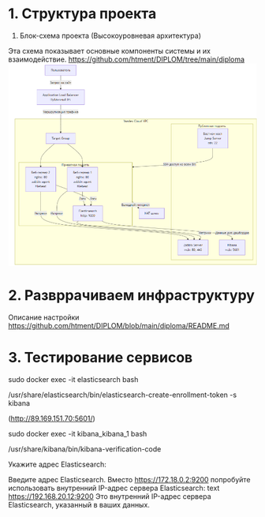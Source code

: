 
# 1. Структура проекта 
1. Блок-схема проекта (Высокоуровневая архитектура)

Эта схема показывает основные компоненты системы и их взаимодействие.
https://github.com/htment/DIPLOM/tree/main/diploma
![alt text](image.png)
# 2. Развррачиваем инфраструктуру
Описание настройки 
https://github.com/htment/DIPLOM/blob/main/diploma/README.md

# 3.  Тестирование сервисов



sudo docker exec -it elasticsearch bash


/usr/share/elasticsearch/bin/elasticsearch-create-enrollment-token -s kibana


(http://89.169.151.70:5601/)




sudo docker exec -it kibana_kibana_1 bash

/usr/share/kibana/bin/kibana-verification-code

Укажите адрес Elasticsearch:

Введите адрес Elasticsearch. Вместо https://172.18.0.2:9200 попробуйте использовать внутренний IP-адрес сервера Elasticsearch:
text
https://192.168.20.12:9200
Это внутренний IP-адрес сервера Elasticsearch, указанный в ваших данных.
